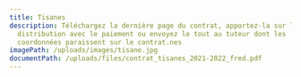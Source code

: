 ```yaml
---
title: Tisanes
description: Téléchargez la dernière page du contrat, apportez-la sur le lieu de
  distribution avec le paiement ou envoyez le tout au tuteur dont les
  coordonnées paraissent sur le contrat.nes
imagePath: /uploads/images/tisane.jpg
documentPath: /uploads/files/contrat_tisanes_2021-2022_fred.pdf
---
```

